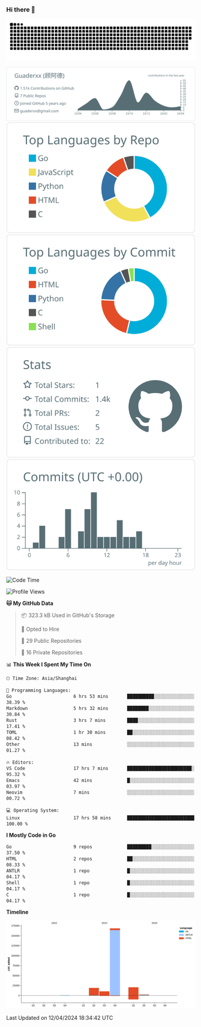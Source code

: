 ### Hi there 👋

<picture>
  <source media="(prefers-color-scheme: dark)" srcset="https://raw.githubusercontent.com/Guaderxx/Guaderxx/output/github-snake-dark.svg">
  <source media="(prefers-color-scheme: light)" srcset="https://raw.githubusercontent.com/Guaderxx/Guaderxx/output/github-snake.svg">
  <img alt="github-snake" src="https://raw.githubusercontent.com/Guaderxx/Guaderxx/output/github-snake.svg">
</picture>

<div align="center">


![](https://raw.githubusercontent.com/Guaderxx/Guaderxx/main/profile-summary-card-output/default/0-profile-details.svg)
![](https://raw.githubusercontent.com/Guaderxx/Guaderxx/main/profile-summary-card-output/default/1-repos-per-language.svg)
![](https://raw.githubusercontent.com/Guaderxx/Guaderxx/main/profile-summary-card-output/default/2-most-commit-language.svg)
![](https://raw.githubusercontent.com/Guaderxx/Guaderxx/main/profile-summary-card-output/default/3-stats.svg)
![](https://raw.githubusercontent.com/Guaderxx/Guaderxx/main/profile-summary-card-output/default/4-productive-time.svg)


</div>

<!--START_SECTION:waka-->
![Code Time](http://img.shields.io/badge/Code%20Time-535%20hrs%2021%20mins-blue)

![Profile Views](http://img.shields.io/badge/Profile%20Views-3-blue)

**🐱 My GitHub Data** 

> 📦 323.3 kB Used in GitHub's Storage 
 > 
> 💼 Opted to Hire
 > 
> 📜 29 Public Repositories 
 > 
> 🔑 16 Private Repositories 
 > 
📊 **This Week I Spent My Time On** 

```text
🕑︎ Time Zone: Asia/Shanghai

💬 Programming Languages: 
Go                       6 hrs 53 mins       ██████████░░░░░░░░░░░░░░░   38.39 % 
Markdown                 5 hrs 32 mins       ████████░░░░░░░░░░░░░░░░░   30.84 % 
Rust                     3 hrs 7 mins        ████░░░░░░░░░░░░░░░░░░░░░   17.41 % 
TOML                     1 hr 30 mins        ██░░░░░░░░░░░░░░░░░░░░░░░   08.42 % 
Other                    13 mins             ░░░░░░░░░░░░░░░░░░░░░░░░░   01.27 % 

🔥 Editors: 
VS Code                  17 hrs 7 mins       ████████████████████████░   95.32 % 
Emacs                    42 mins             █░░░░░░░░░░░░░░░░░░░░░░░░   03.97 % 
Neovim                   7 mins              ░░░░░░░░░░░░░░░░░░░░░░░░░   00.72 % 

💻 Operating System: 
Linux                    17 hrs 58 mins      █████████████████████████   100.00 % 
```

**I Mostly Code in Go** 

```text
Go                       9 repos             █████████░░░░░░░░░░░░░░░░   37.50 % 
HTML                     2 repos             ██░░░░░░░░░░░░░░░░░░░░░░░   08.33 % 
ANTLR                    1 repo              █░░░░░░░░░░░░░░░░░░░░░░░░   04.17 % 
Shell                    1 repo              █░░░░░░░░░░░░░░░░░░░░░░░░   04.17 % 
C                        1 repo              █░░░░░░░░░░░░░░░░░░░░░░░░   04.17 % 
```



**Timeline**

![Lines of Code chart](https://raw.githubusercontent.com/Guaderxx/Guaderxx/main/assets/bar_graph.png)


 Last Updated on 12/04/2024 18:34:42 UTC
<!--END_SECTION:waka-->
